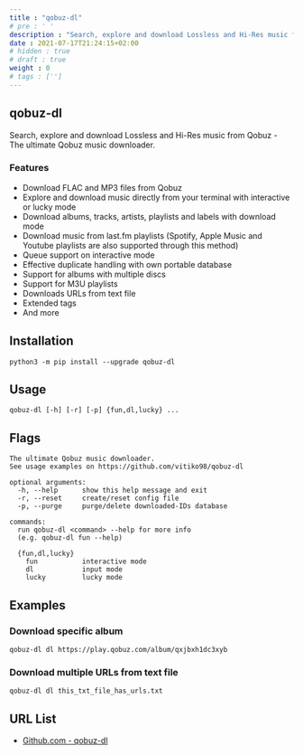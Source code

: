 ```yaml
---
title : "qobuz-dl"
# pre : ' '
description : "Search, explore and download Lossless and Hi-Res music from Qobuz. The ultimate Qobuz music downloader."
date : 2021-07-17T21:24:15+02:00
# hidden : true
# draft : true
weight : 0
# tags : ['']
---
```


## qobuz-dl

Search, explore and download Lossless and Hi-Res music from Qobuz - The ultimate Qobuz music downloader.

### Features

- Download FLAC and MP3 files from Qobuz
- Explore and download music directly from your terminal with interactive or lucky mode
- Download albums, tracks, artists, playlists and labels with download mode
- Download music from last.fm playlists (Spotify, Apple Music and Youtube playlists are also supported through this method)
- Queue support on interactive mode
- Effective duplicate handling with own portable database
- Support for albums with multiple discs
- Support for M3U playlists
- Downloads URLs from text file
- Extended tags
- And more

## Installation

```plain
python3 -m pip install --upgrade qobuz-dl
```

## Usage

```plain
qobuz-dl [-h] [-r] [-p] {fun,dl,lucky} ...
```

## Flags

```plain
The ultimate Qobuz music downloader.
See usage examples on https://github.com/vitiko98/qobuz-dl

optional arguments:
  -h, --help      show this help message and exit
  -r, --reset     create/reset config file
  -p, --purge     purge/delete downloaded-IDs database

commands:
  run qobuz-dl <command> --help for more info
  (e.g. qobuz-dl fun --help)

  {fun,dl,lucky}
    fun           interactive mode
    dl            input mode
    lucky         lucky mode
```

## Examples

### Download specific album

```plain
qobuz-dl dl https://play.qobuz.com/album/qxjbxh1dc3xyb
```

### Download multiple URLs from text file

```plain
qobuz-dl dl this_txt_file_has_urls.txt
```

## URL List

- [Github.com - qobuz-dl](https://github.com/vitiko98/qobuz-dl)
